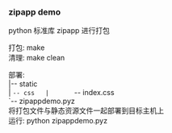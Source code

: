### zipapp demo

python 标准库 zipapp 进行打包

打包: make  
清理: make clean  

部署:  
    |-- static  
    |   `-- css  
    |       `-- index.css  
    `-- zipappdemo.pyz  
    将打包文件与静态资源文件一起部署到目标主机上  
运行: python zipappdemo.pyz  
